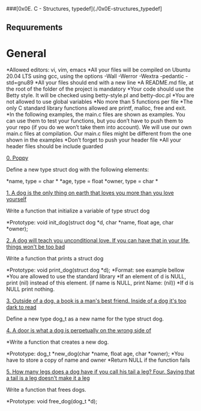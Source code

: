 ###[0x0E. C - Structures, typedef](./0x0E-structures_typedef]

## Requurements

# General

*Allowed editors: vi, vim, emacs
*All your files will be compiled on Ubuntu 20.04 LTS using gcc, using the options -Wall -Werror -Wextra -pedantic -std=gnu89
*All your files should end with a new line
*A README.md file, at the root of the folder of the project is mandatory
*Your code should use the Betty style. It will be checked using betty-style.pl and betty-doc.pl
*You are not allowed to use global variables
*No more than 5 functions per file
*The only C standard library functions allowed are printf, malloc, free and exit.
*In the following examples, the main.c files are shown as examples. You can use them to test your functions, but you don’t have to push them to your repo (if you do we won’t take them into account). We will use our own main.c files at compilation. Our main.c files might be different from the one shown in the examples
*Don’t forget to push your header file
*All your header files should be include guarded

[0. Poppy](./dog.h)

Define a new type struct dog with the following elements:

*name, type = char *
*age, type = float
*owner, type = char *

[1. A dog is the only thing on earth that loves you more than you love yourself](./1-init_dog.c)

Write a function that initialize a variable of type struct dog

*Prototype: void init_dog(struct dog *d, char *name, float age, char *owner);

[2. A dog will teach you unconditional love. If you can have that in your life, things won't be too bad](./2-print_dog.c)

Write a function that prints a struct dog

*Prototype: void print_dog(struct dog *d);
*Format: see example bellow
*You are allowed to use the standard library
*If an element of d is NULL, print (nil) instead of this element. (if name is NULL, print Name: (nil))
*If d is NULL print nothing.

[3. Outside of a dog, a book is a man's best friend. Inside of a dog it's too dark to read](./dog.h)

Define a new type dog_t as a new name for the type struct dog.

[4. A door is what a dog is perpetually on the wrong side of](./4-new_dog.c)

*Write a function that creates a new dog.

*Prototype: dog_t *new_dog(char *name, float age, char *owner);
*You have to store a copy of name and owner
*Return NULL if the function fails

[5. How many legs does a dog have if you call his tail a leg? Four. Saying that a tail is a leg doesn't make it a leg](./5-free_dog.c)

Write a function that frees dogs.

*Prototype: void free_dog(dog_t *d);
